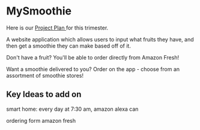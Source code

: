 # MySmoothie

Here is our <a href="https://padlet.com/ketkic61666/Rats"> Project Plan </a> for this trimester. 

A website application which allows users to input what fruits they have, and then get a smoothie they can make based off of it. 

Don't have a fruit? You'll be able to order directly from Amazon Fresh! 

Want a smoothie delivered to you? Order on the app - choose from an assortment of smoothie stores!


## Key Ideas to add on 

smart home: every day at 7:30 am, amazon alexa can 

ordering form amazon fresh 


